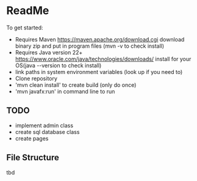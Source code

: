 # ReadMe #
To get started:
* Requires Maven https://maven.apache.org/download.cgi download binary zip and put in program files (mvn -v to check install)
* Requires Java version 22+ https://www.oracle.com/java/technologies/downloads/ install for your OS(java --version to check install)
* link paths in system environment variables (look up if you need to)
* Clone repository
* 'mvn clean install' to create build (only do once)
* 'mvn javafx:run' in command line to run

## TODO ##
* implement admin class
* create sql database class
* create pages

## File Structure ## 
tbd
